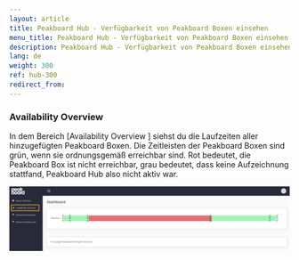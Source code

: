 ```yaml
---
layout: article
title: Peakboard Hub - Verfügbarkeit von Peakboard Boxen einsehen
menu_title: Peakboard Hub - Verfügbarkeit von Peakboard Boxen einsehen 
description: Peakboard Hub - Verfügbarkeit von Peakboard Boxen einsehen 
lang: de
weight: 300
ref: hub-300
redirect_from:
---
```

### Availability Overview
In dem Bereich [Availability Overview ] siehst du die Laufzeiten aller hinzugefügten Peakboard Boxen. 
Die Zeitleisten der Peakboard Boxen sind grün, wenn sie ordnungsgemäß erreichbar sind. 
Rot bedeutet, die Peakboard Box ist nicht erreichbar, grau bedeutet, dass keine Aufzeichnung stattfand, Peakboard Hub also nicht aktiv war.

![Availability Overview](/assets/images/hub/hub_availabilityoverview.png) 
